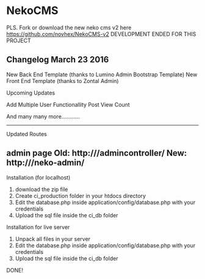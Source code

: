 # NekoCMS
PLS. Fork or download the new neko cms v2 here
https://github.com/novhex/NekoCMS-v2
DEVELOPMENT ENDED FOR THIS PROJECT

Changelog 
March 23 2016
-----------------------------
New Back End Template (thanks to Lumino Admin Bootstrap Template)
New Front End Template (thanks to Zontal Admin)

Upcoming Updates

Add Multiple User Functionallity
Post View Count

And many many more............

----------------------------
Updated Routes

admin page 
Old:
http://<domain here>/admincontroller/
New:
http://<domain here>/neko-admin/
------------------------------


Installation (for localhost)

1. download the zip file
2. Create ci_production folder in your htdocs directory
3. Edit the database.php inside application/config/database.php with your credentials
4. Upload the sql file inside the ci_db folder


Installation for live server

1. Unpack all files in your server
2. Edit the database.php inside application/config/database.php with your credentials
3. Upload the sql file inside the ci_db folder

DONE!

